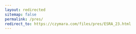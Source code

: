 ```yaml
---
layout: redirected
sitemap: false
permalink: /pres/
redirect_to: https://czymara.com/files/pres/ESRA_23.html
---
```

